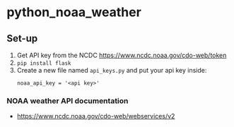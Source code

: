 # python_noaa_weather

## Set-up

1. Get API key from the NCDC https://www.ncdc.noaa.gov/cdo-web/token
2. `pip install flask`
3. Create a new file named `api_keys.py` and put your api key inside:
	```
	noaa_api_key = '<api key>'
	```


### NOAA weather API documentation
* https://www.ncdc.noaa.gov/cdo-web/webservices/v2